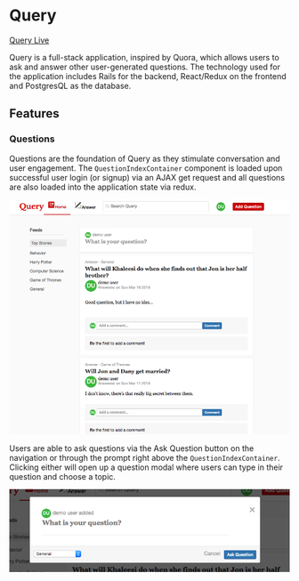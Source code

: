 # Query

[Query Live](https://query-webapp.herokuapp.com/#/enter)


Query is a full-stack application, inspired by Quora, which allows users to ask and answer other user-generated questions.  The technology used for the application includes Rails for the backend, React/Redux on the frontend and PostgresQL as the database.

## Features

### Questions

Questions are the foundation of Query as they stimulate conversation and user engagement.  The `QuestionIndexContainer` component is loaded upon successful user login (or signup) via an AJAX get request and all questions are also loaded into the application state via redux.  

![](https://github.com/PriyaG88/query/blob/master/docs/screen-clippings/QuestionIndex.png)

Users are able to ask questions via the Ask Question button on the navigation or through the prompt right above the `QuestionIndexContainer`.  Clicking either will open up a question modal where users can type in their question and choose a topic.

![](https://github.com/PriyaG88/query/blob/master/docs/screen-clippings/QuestionModal.png)
